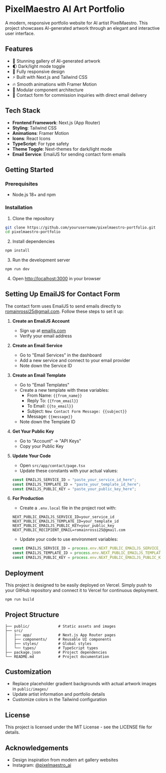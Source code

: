 # PixelMaestro AI Art Portfolio

A modern, responsive portfolio website for AI artist PixelMaestro. This project showcases AI-generated artwork through an elegant and interactive user interface.

## Features

- 🎨 Stunning gallery of AI-generated artwork
- 🌓 Dark/light mode toggle
- 📱 Fully responsive design
- ⚡ Built with Next.js and Tailwind CSS
- 🔥 Smooth animations with Framer Motion
- 🧩 Modular component architecture
- 📝 Contact form for commission inquiries with direct email delivery

## Tech Stack

- **Frontend Framework**: Next.js (App Router)
- **Styling**: Tailwind CSS
- **Animations**: Framer Motion
- **Icons**: React Icons
- **TypeScript**: For type safety
- **Theme Toggle**: Next-themes for dark/light mode
- **Email Service**: EmailJS for sending contact form emails

## Getting Started

### Prerequisites

- Node.js 18+ and npm

### Installation

1. Clone the repository
```bash
git clone https://github.com/yourusername/pixelmaestro-portfolio.git
cd pixelmaestro-portfolio
```

2. Install dependencies
```bash
npm install
```

3. Run the development server
```bash
npm run dev
```

4. Open [http://localhost:3000](http://localhost:3000) in your browser

## Setting Up EmailJS for Contact Form

The contact form uses EmailJS to send emails directly to romainrossi25@gmail.com. Follow these steps to set it up:

1. **Create an EmailJS Account**
   - Sign up at [emailjs.com](https://www.emailjs.com/sign-up/)
   - Verify your email address

2. **Create an Email Service**
   - Go to "Email Services" in the dashboard
   - Add a new service and connect to your email provider
   - Note down the Service ID

3. **Create an Email Template**
   - Go to "Email Templates"
   - Create a new template with these variables:
     - From Name: `{{from_name}}`
     - Reply To: `{{from_email}}`
     - To Email: `{{to_email}}`
     - Subject: `New Contact Form Message: {{subject}}`
     - Message: `{{message}}`
   - Note down the Template ID

4. **Get Your Public Key**
   - Go to "Account" → "API Keys"
   - Copy your Public Key

5. **Update Your Code**
   - Open `src/app/contact/page.tsx`
   - Update these constants with your actual values:
   ```javascript
   const EMAILJS_SERVICE_ID = "paste_your_service_id_here";
   const EMAILJS_TEMPLATE_ID = "paste_your_template_id_here";
   const EMAILJS_PUBLIC_KEY = "paste_your_public_key_here";
   ```

6. **For Production**
   - Create a `.env.local` file in the project root with:
   ```
   NEXT_PUBLIC_EMAILJS_SERVICE_ID=your_service_id
   NEXT_PUBLIC_EMAILJS_TEMPLATE_ID=your_template_id
   NEXT_PUBLIC_EMAILJS_PUBLIC_KEY=your_public_key
   NEXT_PUBLIC_RECIPIENT_EMAIL=romainrossi25@gmail.com
   ```
   - Update your code to use environment variables:
   ```javascript
   const EMAILJS_SERVICE_ID = process.env.NEXT_PUBLIC_EMAILJS_SERVICE_ID;
   const EMAILJS_TEMPLATE_ID = process.env.NEXT_PUBLIC_EMAILJS_TEMPLATE_ID;
   const EMAILJS_PUBLIC_KEY = process.env.NEXT_PUBLIC_EMAILJS_PUBLIC_KEY;
   ```

## Deployment

This project is designed to be easily deployed on Vercel. Simply push to your GitHub repository and connect it to Vercel for continuous deployment.

```bash
npm run build
```

## Project Structure

```
├── public/             # Static assets and images
├── src/
│   ├── app/            # Next.js App Router pages
│   ├── components/     # Reusable UI components
│   ├── styles/         # Global styles
│   └── types/          # TypeScript types
├── package.json        # Project dependencies
└── README.md           # Project documentation
```

## Customization

- Replace placeholder gradient backgrounds with actual artwork images in `public/images/`
- Update artist information and portfolio details
- Customize colors in the Tailwind configuration

## License

This project is licensed under the MIT License - see the LICENSE file for details.

## Acknowledgements

- Design inspiration from modern art gallery websites
- Instagram: [@pixelmaestro_ai](https://www.instagram.com/pixelmaestro_ai/)
